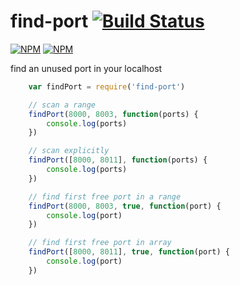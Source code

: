 # find-port [![Build Status](https://secure.travis-ci.org/kessler/find-port.png?branch=master)](http://travis-ci.org/kessler/find-port)

[![NPM](https://nodei.co/npm/find-port.png)](https://nodei.co/npm/find-port/)
[![NPM](https://nodei.co/npm-dl/find-port.png)](https://nodei.co/npm/find-port/)

find an unused port in your localhost

```js
	var findPort = require('find-port')

	// scan a range
	findPort(8000, 8003, function(ports) {
		console.log(ports)
	})

	// scan explicitly
	findPort([8000, 8011], function(ports) {
		console.log(ports)
	})

	// find first free port in a range
	findPort(8000, 8003, true, function(port) {
    	console.log(port)
    })

    // find first free port in array
    findPort([8000, 8011], true, function(port) {
        console.log(port)
    })

```
